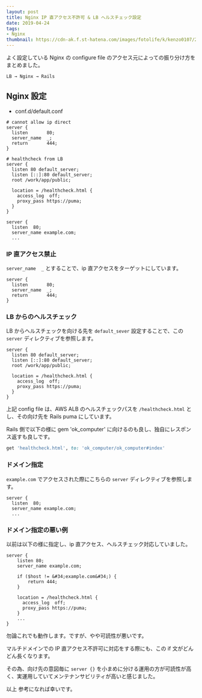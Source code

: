 ```yaml
---
layout: post
title: Nginx IP 直アクセス不許可 & LB ヘルスチェック設定
date: 2019-04-24
tags:
- Nginx
thumbnail: https://cdn-ak.f.st-hatena.com/images/fotolife/k/kenzo0107/20190424/20190424103347.png
---
```


よく設定している Nginx の configure file のアクセス元によっての振り分け方をまとめました。

```
LB → Nginx → Rails
```

<!-- more -->

## Nginx 設定

* conf.d/default.conf

```
# cannot allow ip direct
server {
  listen       80;
  server_name  _;
  return       444;
}

# healthcheck from LB
server {
  listen 80 default_server;
  listen [::]:80 default_server;
  root /work/app/public;

  location = /healthcheck.html {
    access_log  off;
    proxy_pass https://puma;
  }
}

server {
  listen  80;
  server_name example.com;
  ...
```

### IP 直アクセス禁止

`server_name  _` とすることで、ip 直アクセスをターゲットにしています。

```
server {
  listen       80;
  server_name  _;
  return       444;
}
```

### LB からのヘルスチェック

LB からヘルスチェックを向ける先を `default_sever` 設定することで、この `server` ディレクティブを参照します。

```
server {
  listen 80 default_server;
  listen [::]:80 default_server;
  root /work/app/public;

  location = /healthcheck.html {
    access_log  off;
    proxy_pass https://puma;
  }
}
```

上記 config file は、AWS ALB のヘルスチェックパスを `/healthcheck.html` とし、その向け先を Rails puma にしています。

Rails 側で以下の様に gem 'ok_computer' に向けるのも良し、独自にレスポンス返すも良しです。

```ruby
get 'healthcheck.html', to: 'ok_computer/ok_computer#index'
```

### ドメイン指定

`example.com` でアクセスされた際にこちらの `server` ディレクティブを参照します。

```
server {
  listen  80;
  server_name example.com;
  ...
```

### ドメイン指定の悪い例

以前は以下の様に指定し、ip 直アクセス、ヘルスチェック対応していました。

```
server {
    listen 80;
    server_name example.com;

    if ($host != &#34;example.com&#34;) {
        return 444;
    }

    location = /healthcheck.html {
      access_log  off;
      proxy_pass https://puma;
    }
    ...
}
```

勿論これでも動作します。ですが、やや可読性が悪いです。

マルチドメインでの IP 直アクセス不許可に対応をする際にも、この if 文がどんどん長くなります。

その為、向け先の意図毎に `server {}` を小まめに分ける運用の方が可読性が高く、実運用していてメンテナンサビリティが高いと感じました。

以上
参考になれば幸いです。
